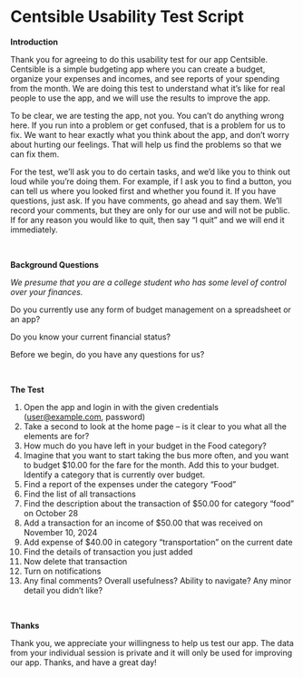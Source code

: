 # Centsible Usability Test Script

<b> Introduction </b>

Thank you for agreeing to do this usability test for our app Centsible. Centsible is a simple budgeting app where you can create a budget, organize your expenses and incomes, and see reports of your spending from the month. We are doing this test to understand what it’s like for real people to use the app, and we will use the results to improve the app.

To be clear, we are testing the app, not you. You can’t do anything wrong here. If you run into a problem or get confused, that is a problem for us to fix. We want to hear exactly what you think about the app, and don’t worry about hurting our feelings. That will help us find the problems so that we can fix them.

For the test, we’ll ask you to do certain tasks, and we’d like you to think out loud while you’re doing them. For example, if I ask you to find a button, you can tell us where you looked first and whether you found it. If you have questions, just ask. If you have comments, go ahead and say them. We’ll record your comments, but they are only for our use and will not be public. If for any reason you would like to quit, then say “I quit” and we will end it immediately.

<br>

<b>Background Questions</b>

<i>We presume that you are a college student who has some level of control over your finances.</i>

Do you currently use any form of budget management on a spreadsheet or an app?

Do you know your current financial status?

Before we begin, do you have any questions for us?

<br>

<b> The Test </b>

1. Open the app and login in with the given credentials (user@example.com, password)
2. Take a second to look at the home page – is it clear to you what all the elements are for?
3. How much do you have left in your budget in the Food category?
4. Imagine that you want to start taking the bus more often, and you want to budget $10.00 for the fare for the month. Add this to your budget.
   Identify a category that is currently over budget.
5. Find a report of the expenses under the category “Food”
6. Find the list of all transactions
7. Find the description about the transaction of $50.00 for category “food” on October 28
8. Add a transaction for an income of $50.00 that was received on November 10, 2024
9. Add expense of $40.00 in category “transportation” on the current date
10. Find the details of transaction you just added
11. Now delete that transaction
12. Turn on notifications
13. Any final comments? Overall usefulness? Ability to navigate? Any minor detail you didn’t like?

<br>

<b> Thanks </b>

Thank you, we appreciate your willingness to help us test our app. The data from your individual session is private and it will only be used for improving our app. Thanks, and have a great day!
